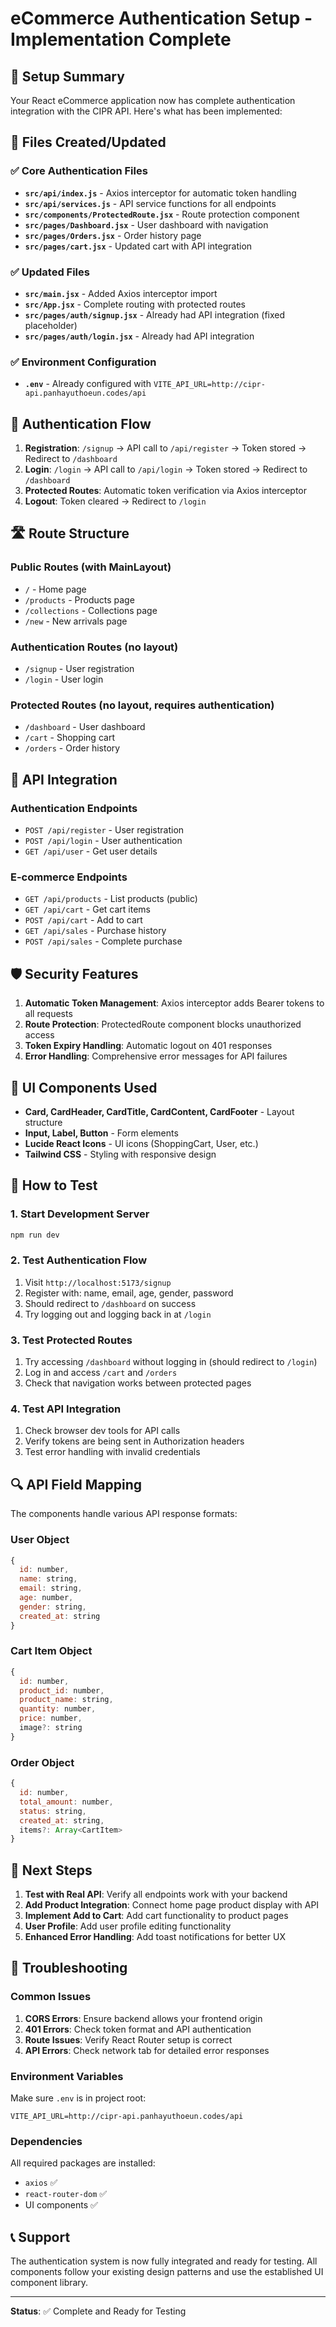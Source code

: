 # eCommerce Authentication Setup - Implementation Complete

## 🎉 Setup Summary

Your React eCommerce application now has complete authentication integration with the CIPR API. Here's what has been implemented:

## 📁 Files Created/Updated

### ✅ Core Authentication Files
- **`src/api/index.js`** - Axios interceptor for automatic token handling
- **`src/api/services.js`** - API service functions for all endpoints
- **`src/components/ProtectedRoute.jsx`** - Route protection component
- **`src/pages/Dashboard.jsx`** - User dashboard with navigation
- **`src/pages/Orders.jsx`** - Order history page
- **`src/pages/cart.jsx`** - Updated cart with API integration

### ✅ Updated Files
- **`src/main.jsx`** - Added Axios interceptor import
- **`src/App.jsx`** - Complete routing with protected routes
- **`src/pages/auth/signup.jsx`** - Already had API integration (fixed placeholder)
- **`src/pages/auth/login.jsx`** - Already had API integration

### ✅ Environment Configuration
- **`.env`** - Already configured with `VITE_API_URL=http://cipr-api.panhayuthoeun.codes/api`

## 🔐 Authentication Flow

1. **Registration**: `/signup` → API call to `/api/register` → Token stored → Redirect to `/dashboard`
2. **Login**: `/login` → API call to `/api/login` → Token stored → Redirect to `/dashboard`
3. **Protected Routes**: Automatic token verification via Axios interceptor
4. **Logout**: Token cleared → Redirect to `/login`

## 🛣️ Route Structure

### Public Routes (with MainLayout)
- `/` - Home page
- `/products` - Products page
- `/collections` - Collections page
- `/new` - New arrivals page

### Authentication Routes (no layout)
- `/signup` - User registration
- `/login` - User login

### Protected Routes (no layout, requires authentication)
- `/dashboard` - User dashboard
- `/cart` - Shopping cart
- `/orders` - Order history

## 🔧 API Integration

### Authentication Endpoints
- `POST /api/register` - User registration
- `POST /api/login` - User authentication
- `GET /api/user` - Get user details

### E-commerce Endpoints
- `GET /api/products` - List products (public)
- `GET /api/cart` - Get cart items
- `POST /api/cart` - Add to cart
- `GET /api/sales` - Purchase history
- `POST /api/sales` - Complete purchase

## 🛡️ Security Features

1. **Automatic Token Management**: Axios interceptor adds Bearer tokens to all requests
2. **Route Protection**: ProtectedRoute component blocks unauthorized access
3. **Token Expiry Handling**: Automatic logout on 401 responses
4. **Error Handling**: Comprehensive error messages for API failures

## 🎨 UI Components Used

- **Card, CardHeader, CardTitle, CardContent, CardFooter** - Layout structure
- **Input, Label, Button** - Form elements
- **Lucide React Icons** - UI icons (ShoppingCart, User, etc.)
- **Tailwind CSS** - Styling with responsive design

## 🚀 How to Test

### 1. Start Development Server
```bash
npm run dev
```

### 2. Test Authentication Flow
1. Visit `http://localhost:5173/signup`
2. Register with: name, email, age, gender, password
3. Should redirect to `/dashboard` on success
4. Try logging out and logging back in at `/login`

### 3. Test Protected Routes
1. Try accessing `/dashboard` without logging in (should redirect to `/login`)
2. Log in and access `/cart` and `/orders`
3. Check that navigation works between protected pages

### 4. Test API Integration
1. Check browser dev tools for API calls
2. Verify tokens are being sent in Authorization headers
3. Test error handling with invalid credentials

## 🔍 API Field Mapping

The components handle various API response formats:

### User Object
```javascript
{
  id: number,
  name: string,
  email: string,
  age: number,
  gender: string,
  created_at: string
}
```

### Cart Item Object
```javascript
{
  id: number,
  product_id: number,
  product_name: string,
  quantity: number,
  price: number,
  image?: string
}
```

### Order Object
```javascript
{
  id: number,
  total_amount: number,
  status: string,
  created_at: string,
  items?: Array<CartItem>
}
```

## 🎯 Next Steps

1. **Test with Real API**: Verify all endpoints work with your backend
2. **Add Product Integration**: Connect home page product display with API
3. **Implement Add to Cart**: Add cart functionality to product pages
4. **User Profile**: Add user profile editing functionality
5. **Enhanced Error Handling**: Add toast notifications for better UX

## 🐛 Troubleshooting

### Common Issues
1. **CORS Errors**: Ensure backend allows your frontend origin
2. **401 Errors**: Check token format and API authentication
3. **Route Issues**: Verify React Router setup is correct
4. **API Errors**: Check network tab for detailed error responses

### Environment Variables
Make sure `.env` is in project root:
```
VITE_API_URL=http://cipr-api.panhayuthoeun.codes/api
```

### Dependencies
All required packages are installed:
- `axios` ✅
- `react-router-dom` ✅
- UI components ✅

## 📞 Support

The authentication system is now fully integrated and ready for testing. All components follow your existing design patterns and use the established UI component library.

---

**Status**: ✅ Complete and Ready for Testing
